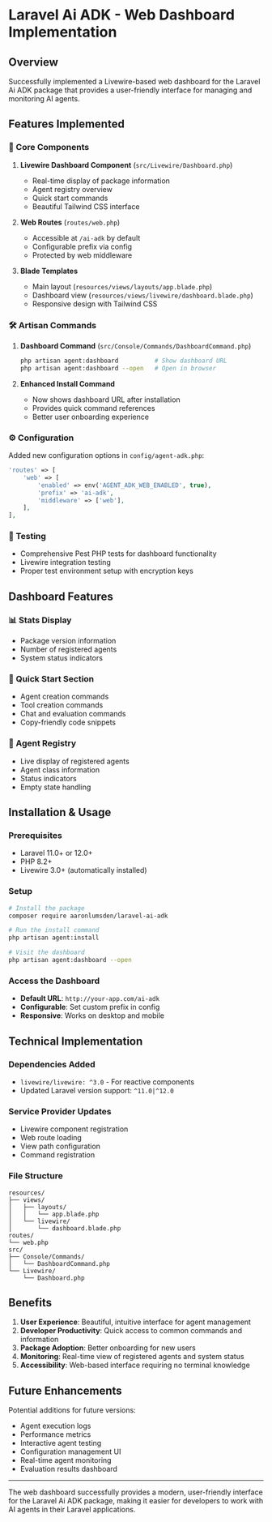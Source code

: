# Laravel Ai ADK - Web Dashboard Implementation

## Overview

Successfully implemented a Livewire-based web dashboard for the Laravel Ai ADK package that provides a user-friendly interface for managing and monitoring AI agents.

## Features Implemented

### 🎯 Core Components

1. **Livewire Dashboard Component** (`src/Livewire/Dashboard.php`)

   - Real-time display of package information
   - Agent registry overview
   - Quick start commands
   - Beautiful Tailwind CSS interface

2. **Web Routes** (`routes/web.php`)

   - Accessible at `/ai-adk` by default
   - Configurable prefix via config
   - Protected by web middleware

3. **Blade Templates**
   - Main layout (`resources/views/layouts/app.blade.php`)
   - Dashboard view (`resources/views/livewire/dashboard.blade.php`)
   - Responsive design with Tailwind CSS

### 🛠 Artisan Commands

1. **Dashboard Command** (`src/Console/Commands/DashboardCommand.php`)

   ```bash
   php artisan agent:dashboard          # Show dashboard URL
   php artisan agent:dashboard --open   # Open in browser
   ```

2. **Enhanced Install Command**
   - Now shows dashboard URL after installation
   - Provides quick command references
   - Better user onboarding experience

### ⚙️ Configuration

Added new configuration options in `config/agent-adk.php`:

```php
'routes' => [
    'web' => [
        'enabled' => env('AGENT_ADK_WEB_ENABLED', true),
        'prefix' => 'ai-adk',
        'middleware' => ['web'],
    ],
],
```

### 🧪 Testing

- Comprehensive Pest PHP tests for dashboard functionality
- Livewire integration testing
- Proper test environment setup with encryption keys

## Dashboard Features

### 📊 Stats Display

- Package version information
- Number of registered agents
- System status indicators

### 🚀 Quick Start Section

- Agent creation commands
- Tool creation commands
- Chat and evaluation commands
- Copy-friendly code snippets

### 👥 Agent Registry

- Live display of registered agents
- Agent class information
- Status indicators
- Empty state handling

## Installation & Usage

### Prerequisites

- Laravel 11.0+ or 12.0+
- PHP 8.2+
- Livewire 3.0+ (automatically installed)

### Setup

```bash
# Install the package
composer require aaronlumsden/laravel-ai-adk

# Run the install command
php artisan agent:install

# Visit the dashboard
php artisan agent:dashboard --open
```

### Access the Dashboard

- **Default URL**: `http://your-app.com/ai-adk`
- **Configurable**: Set custom prefix in config
- **Responsive**: Works on desktop and mobile

## Technical Implementation

### Dependencies Added

- `livewire/livewire: ^3.0` - For reactive components
- Updated Laravel version support: `^11.0|^12.0`

### Service Provider Updates

- Livewire component registration
- Web route loading
- View path configuration
- Command registration

### File Structure

```
resources/
├── views/
│   ├── layouts/
│   │   └── app.blade.php
│   └── livewire/
│       └── dashboard.blade.php
routes/
└── web.php
src/
├── Console/Commands/
│   └── DashboardCommand.php
└── Livewire/
    └── Dashboard.php
```

## Benefits

1. **User Experience**: Beautiful, intuitive interface for agent management
2. **Developer Productivity**: Quick access to common commands and information
3. **Package Adoption**: Better onboarding for new users
4. **Monitoring**: Real-time view of registered agents and system status
5. **Accessibility**: Web-based interface requiring no terminal knowledge

## Future Enhancements

Potential additions for future versions:

- Agent execution logs
- Performance metrics
- Interactive agent testing
- Configuration management UI
- Real-time agent monitoring
- Evaluation results dashboard

---

The web dashboard successfully provides a modern, user-friendly interface for the Laravel Ai ADK package, making it easier for developers to work with AI agents in their Laravel applications.
